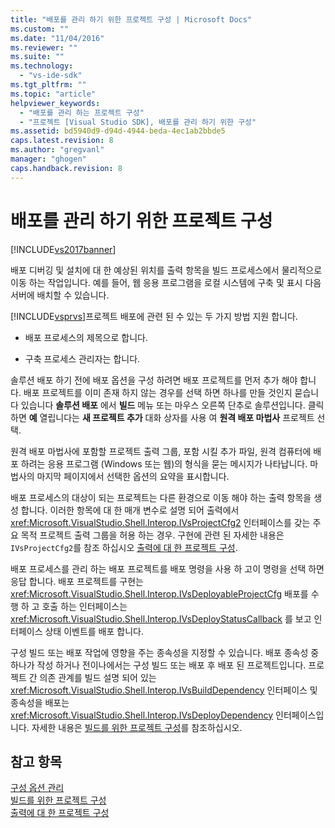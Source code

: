 ```yaml
---
title: "배포를 관리 하기 위한 프로젝트 구성 | Microsoft Docs"
ms.custom: ""
ms.date: "11/04/2016"
ms.reviewer: ""
ms.suite: ""
ms.technology: 
  - "vs-ide-sdk"
ms.tgt_pltfrm: ""
ms.topic: "article"
helpviewer_keywords: 
  - "배포를 관리 하는 프로젝트 구성"
  - "프로젝트 [Visual Studio SDK], 배포를 관리 하기 위한 구성"
ms.assetid: bd5940d9-d94d-4944-beda-4ec1ab2bbde5
caps.latest.revision: 8
ms.author: "gregvanl"
manager: "ghogen"
caps.handback.revision: 8
---
```

# 배포를 관리 하기 위한 프로젝트 구성
[!INCLUDE[vs2017banner](../../code-quality/includes/vs2017banner.md)]

배포 디버깅 및 설치에 대 한 예상된 위치를 출력 항목을 빌드 프로세스에서 물리적으로 이동 하는 작업입니다.  예를 들어, 웹 응용 프로그램을 로컬 시스템에 구축 및 표시 다음 서버에 배치할 수 있습니다.  
  
 [!INCLUDE[vsprvs](../../code-quality/includes/vsprvs_md.md)]프로젝트 배포에 관련 된 수 있는 두 가지 방법 지원 합니다.  
  
-   배포 프로세스의 제목으로 합니다.  
  
-   구축 프로세스 관리자는 합니다.  
  
 솔루션 배포 하기 전에 배포 옵션을 구성 하려면 배포 프로젝트를 먼저 추가 해야 합니다.  배포 프로젝트를 이미 존재 하지 않는 경우를 선택 하면 하나를 만들 것인지 묻습니다 있습니다  **솔루션 배포** 에서  **빌드** 메뉴 또는 마우스 오른쪽 단추로 솔루션입니다.  클릭 하면  **예** 열립니다는  **새 프로젝트 추가** 대화 상자를 사용 여  **원격 배포 마법사** 프로젝트 선택.  
  
 원격 배포 마법사에 포함할 프로젝트 출력 그룹, 포함 시킬 추가 파일, 원격 컴퓨터에 배포 하려는 응용 프로그램 \(Windows 또는 웹\)의 형식을 묻는 메시지가 나타납니다.  마법사의 마지막 페이지에서 선택한 옵션의 요약을 표시합니다.  
  
 배포 프로세스의 대상이 되는 프로젝트는 다른 환경으로 이동 해야 하는 출력 항목을 생성 합니다.  이러한 항목에 대 한 매개 변수로 설명 되어 출력에서 <xref:Microsoft.VisualStudio.Shell.Interop.IVsProjectCfg2> 인터페이스를 갖는 주요 목적 프로젝트 출력 그룹을 허용 하는 경우.  구현에 관련 된 자세한 내용은 `IVsProjectCfg2`를 참조 하십시오 [출력에 대 한 프로젝트 구성](../../extensibility/internals/project-configuration-for-output.md).  
  
 배포 프로세스를 관리 하는 배포 프로젝트를 배포 명령을 사용 하 고이 명령을 선택 하면 응답 합니다.  배포 프로젝트를 구현는 <xref:Microsoft.VisualStudio.Shell.Interop.IVsDeployableProjectCfg> 배포를 수행 하 고 호출 하는 인터페이스는 <xref:Microsoft.VisualStudio.Shell.Interop.IVsDeployStatusCallback> 를 보고 인터페이스 상태 이벤트를 배포 합니다.  
  
 구성 빌드 또는 배포 작업에 영향을 주는 종속성을 지정할 수 있습니다.  배포 종속성 중 하나가 작성 하거나 전이나에서는 구성 빌드 또는 배포 후 배포 된 프로젝트입니다.  프로젝트 간 의존 관계를 빌드 설명 되어 있는 <xref:Microsoft.VisualStudio.Shell.Interop.IVsBuildDependency> 인터페이스 및 종속성을 배포는 <xref:Microsoft.VisualStudio.Shell.Interop.IVsDeployDependency> 인터페이스입니다.  자세한 내용은 [빌드를 위한 프로젝트 구성](../../extensibility/internals/project-configuration-for-building.md)를 참조하십시오.  
  
## 참고 항목  
 [구성 옵션 관리](../../extensibility/internals/managing-configuration-options.md)   
 [빌드를 위한 프로젝트 구성](../../extensibility/internals/project-configuration-for-building.md)   
 [출력에 대 한 프로젝트 구성](../../extensibility/internals/project-configuration-for-output.md)